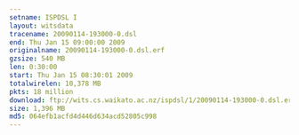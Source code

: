 ```yaml
---
setname: ISPDSL I
layout: witsdata
tracename: 20090114-193000-0.dsl
end: Thu Jan 15 09:00:00 2009
originalname: 20090114-193000-0.dsl.erf
gzsize: 540 MB
len: 0:30:00
start: Thu Jan 15 08:30:01 2009
totalwirelen: 10,378 MB
pkts: 18 million
download: ftp://wits.cs.waikato.ac.nz/ispdsl/1/20090114-193000-0.dsl.erf.gz
size: 1,396 MB
md5: 064efb1acfd4d446d634acd52805c998
---
```

